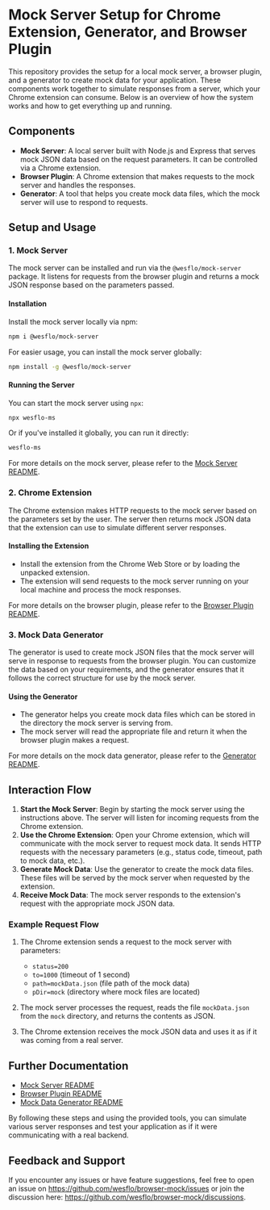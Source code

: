 # Mock Server Setup for Chrome Extension, Generator, and Browser Plugin

This repository provides the setup for a local mock server, a browser plugin, and a generator to create mock data for your application. These components work together to simulate responses from a server, which your Chrome extension can consume. Below is an overview of how the system works and how to get everything up and running.

## Components

- **Mock Server**: A local server built with Node.js and Express that serves mock JSON data based on the request parameters. It can be controlled via a Chrome extension.
- **Browser Plugin**: A Chrome extension that makes requests to the mock server and handles the responses.
- **Generator**: A tool that helps you create mock data files, which the mock server will use to respond to requests.

## Setup and Usage

### 1. Mock Server

The mock server can be installed and run via the `@wesflo/mock-server` package. It listens for requests from the browser plugin and returns a mock JSON response based on the parameters passed.

#### Installation

Install the mock server locally via npm:

```bash
npm i @wesflo/mock-server
```

For easier usage, you can install the mock server globally:

```bash
npm install -g @wesflo/mock-server
```

#### Running the Server

You can start the mock server using `npx`:

```bash
npx wesflo-ms
```

Or if you've installed it globally, you can run it directly:

```bash
wesflo-ms
```

For more details on the mock server, please refer to the [Mock Server README](./packages/server/README.md).

### 2. Chrome Extension

The Chrome extension makes HTTP requests to the mock server based on the parameters set by the user. The server then returns mock JSON data that the extension can use to simulate different server responses.

#### Installing the Extension

- Install the extension from the Chrome Web Store or by loading the unpacked extension.
- The extension will send requests to the mock server running on your local machine and process the mock responses.

For more details on the browser plugin, please refer to the [Browser Plugin README](./packages/chrome/README.md).

### 3. Mock Data Generator

The generator is used to create mock JSON files that the mock server will serve in response to requests from the browser plugin. You can customize the data based on your requirements, and the generator ensures that it follows the correct structure for use by the mock server.

#### Using the Generator

- The generator helps you create mock data files which can be stored in the directory the mock server is serving from.
- The mock server will read the appropriate file and return it when the browser plugin makes a request.

For more details on the mock data generator, please refer to the [Generator README](./packages/generator/README.md).

## Interaction Flow

1. **Start the Mock Server**: Begin by starting the mock server using the instructions above. The server will listen for incoming requests from the Chrome extension.
2. **Use the Chrome Extension**: Open your Chrome extension, which will communicate with the mock server to request mock data. It sends HTTP requests with the necessary parameters (e.g., status code, timeout, path to mock data, etc.).
3. **Generate Mock Data**: Use the generator to create the mock data files. These files will be served by the mock server when requested by the extension.
4. **Receive Mock Data**: The mock server responds to the extension's request with the appropriate mock JSON data.

### Example Request Flow

1. The Chrome extension sends a request to the mock server with parameters:
    - `status=200`
    - `to=1000` (timeout of 1 second)
    - `path=mockData.json` (file path of the mock data)
    - `pDir=mock` (directory where mock files are located)

2. The mock server processes the request, reads the file `mockData.json` from the `mock` directory, and returns the contents as JSON.

3. The Chrome extension receives the mock JSON data and uses it as if it was coming from a real server.

## Further Documentation

- [Mock Server README](./packages/server/README.md)
- [Browser Plugin README](./packages/chrome/README.md)
- [Mock Data Generator README](./packages/generator/README.md)

By following these steps and using the provided tools, you can simulate various server responses and test your application as if it were communicating with a real backend.

## Feedback and Support

If you encounter any issues or have feature suggestions, feel free to open an issue on https://github.com/wesflo/browser-mock/issues or join the discussion here: https://github.com/wesflo/browser-mock/discussions.
